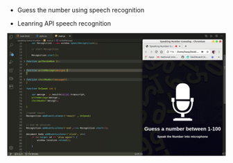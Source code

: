  
 
 -  Guess the number using speech recognition
 
 -  Leanring API  speech recognition
 
   
 
![](https://github.com/hassaanhameed786/Web-Developnment/blob/master/speaking%20Guess%20N%20umber/Screenshot%20from%202020-05-20%2006-39-35.png) 
